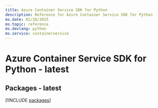 ```yaml
---
title: Azure Container Service SDK for Python
description: Reference for Azure Container Service SDK for Python
ms.date: 01/28/2025
ms.topic: reference
ms.devlang: python
ms.service: containerservice
---
```

# Azure Container Service SDK for Python - latest
## Packages - latest
[!INCLUDE [packages](container-service-index.md)]